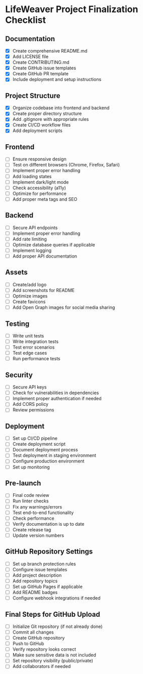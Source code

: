 # LifeWeaver Project Finalization Checklist

## Documentation
- [x] Create comprehensive README.md
- [x] Add LICENSE file
- [x] Create CONTRIBUTING.md
- [x] Create GitHub issue templates
- [x] Create GitHub PR template
- [x] Include deployment and setup instructions

## Project Structure
- [x] Organize codebase into frontend and backend
- [x] Create proper directory structure
- [x] Add .gitignore with appropriate rules
- [x] Create CI/CD workflow files
- [x] Add deployment scripts

## Frontend
- [ ] Ensure responsive design
- [ ] Test on different browsers (Chrome, Firefox, Safari)
- [ ] Implement proper error handling
- [ ] Add loading states
- [ ] Implement dark/light mode
- [ ] Check accessibility (a11y)
- [ ] Optimize for performance
- [ ] Add proper meta tags and SEO

## Backend
- [ ] Secure API endpoints
- [ ] Implement proper error handling
- [ ] Add rate limiting
- [ ] Optimize database queries if applicable
- [ ] Implement logging
- [ ] Add proper API documentation

## Assets
- [ ] Create/add logo
- [ ] Add screenshots for README
- [ ] Optimize images
- [ ] Create favicons
- [ ] Add Open Graph images for social media sharing

## Testing
- [ ] Write unit tests
- [ ] Write integration tests
- [ ] Test error scenarios
- [ ] Test edge cases
- [ ] Run performance tests

## Security
- [ ] Secure API keys
- [ ] Check for vulnerabilities in dependencies
- [ ] Implement proper authentication if needed
- [ ] Add CORS policy
- [ ] Review permissions

## Deployment
- [ ] Set up CI/CD pipeline
- [ ] Create deployment script
- [ ] Document deployment process
- [ ] Test deployment in staging environment
- [ ] Configure production environment
- [ ] Set up monitoring

## Pre-launch
- [ ] Final code review
- [ ] Run linter checks
- [ ] Fix any warnings/errors
- [ ] Test end-to-end functionality
- [ ] Check performance
- [ ] Verify documentation is up to date
- [ ] Create release tag
- [ ] Update version numbers

## GitHub Repository Settings
- [ ] Set up branch protection rules
- [ ] Configure issue templates
- [ ] Add project description
- [ ] Add repository topics
- [ ] Set up GitHub Pages if applicable
- [ ] Add README badges
- [ ] Configure webhook integrations if needed

## Final Steps for GitHub Upload
- [ ] Initialize Git repository (if not already done)
- [ ] Commit all changes
- [ ] Create GitHub repository
- [ ] Push to GitHub
- [ ] Verify repository looks correct
- [ ] Make sure sensitive data is not included
- [ ] Set repository visibility (public/private)
- [ ] Add collaborators if needed 